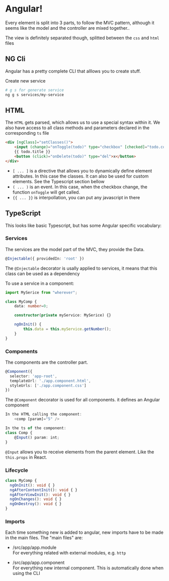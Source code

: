 # Angular!

Every element is split into 3 parts, to follow the MVC pattern, although it seems like the model and the controller are mixed together..

The view is definitely separated though, splitted between the `css` and `html` files


## NG Cli

Angular has a pretty complete CLI that alllows you to create stuff.

Create new service
```bash
# g s for generate service
ng g s services/my-service
```

## HTML

The `HTML` gets parsed, which allows us to use a special syntax within it. We also have access to all class methods and parameters declared in the corresponding `ts` file

```html
<div [ngClass]="setClasses()">
    <input (change)="onToggle(todo)" type="checkbox" [checked]="todo.completed"/>
    {{ todo.title }}
    <button (click)="onDelete(todo)" type="del">x</button>
</div>
```

- `[ ... ]` is a directive that allows you to dynamically define element attributes. In this case the classes. It can also be used for custom elements. See the Typescript section bellow
- `( ... )` is an event. In this case, when the checkbox change, the function `onToggle` will get called.
- `{{ ... }}` is interpollation, you can put any javascript in there


## TypeScript

This looks like basic Typescript, but has some Angular specific vocabulary:

### Services

The services are the model part of the MVC, they provide the Data.

```typescript
@Injectable({ providedIn: 'root' })
```
The `@Injectable` decorator is usally applied to services, it means that this class can be used as a dependency

To use a service in a component:
```typescript
import MySerice from "wherever";

class MyComp {
    data: number=0;

    constructor(private myService: MySerice) {}

    ngOnInit() {
        this.data = this.myService.getNumber();
    }
}
```


### Components

The components are the controller part.

```typescript
@Component({
  selector: 'app-root',
  templateUrl: './app.component.html',
  styleUrls: ['./app.component.css']
})
```
The `@Component` decorator is used for all components. it defines an Angular component


```typescript
In the HTML calling the component:
    <comp [param]="5" />

In the ts of the component:
class Comp {
    @Input() param: int;
}
```
`@Input` allows you to receive elements from the parent element. Like the `this.props` in React.

### Lifecycle

```typescript
class MyComp {
  ngOnInit(): void { }
  ngAfterContentInit(): void { }
  ngAfterViewInit(): void { }
  ngOnChanges(): void { }
  ngOnDestroy(): void { }
}
```

### Imports

Each time something new is added to angular, new imports have to be made in the main files. The "main files" are:
- /src/app/app.module  
    For everything related with external modules, e.g. `http`

- /src/app/app.component  
    For everything new internal component. This is automatically done when using the CLI
